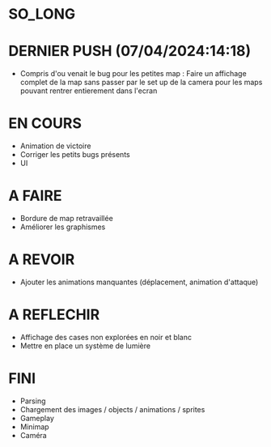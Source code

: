 # SO_LONG

# DERNIER PUSH (07/04/2024:14:18)
- Compris d'ou venait le bug pour les petites map : Faire un affichage complet de la map sans passer par le set up de la camera pour les maps pouvant rentrer entierement dans l'ecran

# EN COURS
- Animation de victoire
- Corriger les petits bugs présents
- UI

# A FAIRE
- Bordure de map retravaillée
- Améliorer les graphismes

# A REVOIR
- Ajouter les animations manquantes (déplacement, animation d'attaque)

# A REFLECHIR
- Affichage des cases non explorées en noir et blanc
- Mettre en place un système de lumière

# FINI
- Parsing
- Chargement des images / objects / animations / sprites
- Gameplay
- Minimap
- Caméra